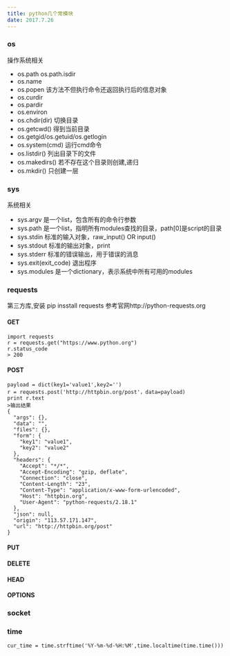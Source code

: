 ```yaml
---
title: python几个常模块
date: 2017.7.26
---
```


### os
操作系统相关
+ os.path  os.path.isdir
+ os.name
+ os.popen  该方法不但执行命令还返回执行后的信息对象
+ os.curdir
+ os.pardir
+ os.environ
+ os.chdir(dir) 切换目录
+ os.getcwd() 得到当前目录
+ os.getgid/os.getuid/os.getlogin
+ os.system(cmd)  运行cmd命令
+ os.listdir() 列出目录下的文件
+ os.makedirs() 若不存在这个目录则创建,递归
+ os.mkdir()  只创建一层

### sys
系统相关
+ sys.argv 是一个list，包含所有的命令行参数
+ sys.path  是一个list，指明所有modules查找的目录，path[0]是script的目录
+ sys.stdin 标准的输入对象，raw_input() OR input()
+ sys.stdout 标准的输出对象，print
+ sys.stderr 标准的错误输出，用于错误的消息
+ sys.exit(exit_code) 退出程序
+ sys.modules 是一个dictionary，表示系统中所有可用的modules  

### requests
第三方库,安装 pip insstall requests
参考官网http://python-requests.org

#### GET
```
import requests
r = requests.get("https://www.python.org")
r.status_code
> 200

```
#### POST
```
payload = dict(key1='value1',key2='')
r = requests.post('http://httpbin.org/post'，data=payload)
print r.text
>输出结果
{
  "args": {},
  "data": "",
  "files": {},
  "form": {
    "key1": "value1",
    "key2": "value2"
  },
  "headers": {
    "Accept": "*/*",
    "Accept-Encoding": "gzip, deflate",
    "Connection": "close",
    "Content-Length": "23",
    "Content-Type": "application/x-www-form-urlencoded",
    "Host": "httpbin.org",
    "User-Agent": "python-requests/2.18.1"
  },
  "json": null,
  "origin": "113.57.171.147",
  "url": "http://httpbin.org/post"
}
```
#### PUT
#### DELETE
#### HEAD
#### OPTIONS

### socket
### time
```
cur_time = time.strftime('%Y-%m-%d-%H:%M',time.localtime(time.time()))
```

